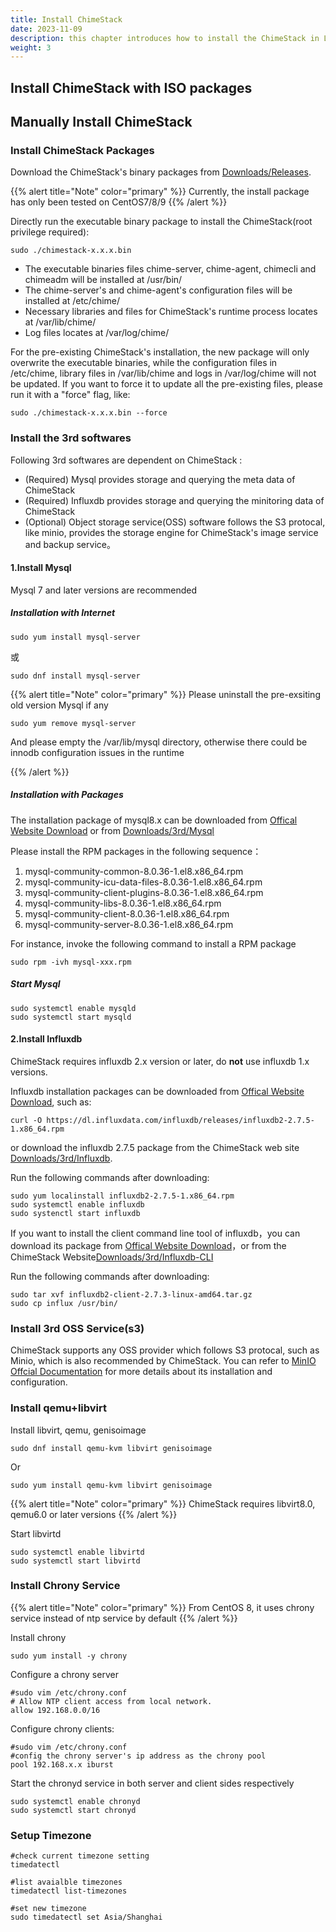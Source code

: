 ```yaml
---
title: Install ChimeStack
date: 2023-11-09
description: this chapter introduces how to install the ChimeStack in Linux 
weight: 3
---
```


## Install ChimeStack with ISO packages

## Manually Install ChimeStack

### Install ChimeStack Packages

Download the ChimeStack's binary packages from [Downloads/Releases](https://chimestack.io/downloads/releases).

{{% alert title="Note" color="primary" %}}
Currently, the install package has only been tested on CentOS7/8/9
{{% /alert %}}

Directly run the executable binary package to install the ChimeStack(root privilege required): 

```
sudo ./chimestack-x.x.x.bin 
```

- The executable binaries files chime-server, chime-agent, chimecli and chimeadm will be installed at /usr/bin/
- The chime-server's and chime-agent's configuration files will be installed at /etc/chime/
- Necessary libraries and files for ChimeStack's runtime process locates at /var/lib/chime/
- Log files locates at /var/log/chime/ 

For the pre-existing ChimeStack's installation, the new package will only overwrite the executable binaries, while the configuration files in /etc/chime, library files in /var/lib/chime and logs in /var/log/chime will not be updated. 
If you want to force it to update all the pre-existing files, please run it with a "force" flag, like:

```
sudo ./chimestack-x.x.x.bin --force 
```

### Install the 3rd softwares

Following 3rd softwares are dependent on ChimeStack : 
- (Required) Mysql provides storage and querying the meta data of ChimeStack
- (Required) Influxdb provides storage and querying the minitoring data of ChimeStack
- (Optional) Object storage service(OSS) software follows the S3 protocal, like minio, provides the storage engine for ChimeStack's image service and backup service。 

#### 1.Install Mysql

Mysql 7 and later versions are recommended

##### Installation with Internet

```
sudo yum install mysql-server 
```
或
```
sudo dnf install mysql-server 
```

{{% alert title="Note" color="primary" %}}
Please uninstall the pre-exsiting old version Mysql if any
```
sudo yum remove mysql-server
```

And please empty the /var/lib/mysql directory, otherwise there could be innodb configuration issues in the runtime

{{% /alert %}}

##### Installation with Packages

The installation package of mysql8.x can be downloaded from [Offical Website Download](https://dev.mysql.com/downloads/mysql/) or from [Downloads/3rd/Mysql](https://chimestack.io/downloads/3rd/mysql)

Please install the RPM packages in the following sequence：
1. mysql-community-common-8.0.36-1.el8.x86_64.rpm
2. mysql-community-icu-data-files-8.0.36-1.el8.x86_64.rpm
3. mysql-community-client-plugins-8.0.36-1.el8.x86_64.rpm
4. mysql-community-libs-8.0.36-1.el8.x86_64.rpm
5. mysql-community-client-8.0.36-1.el8.x86_64.rpm
6. mysql-community-server-8.0.36-1.el8.x86_64.rpm

For instance, invoke the following command to install a RPM package

```
sudo rpm -ivh mysql-xxx.rpm 
```

##### Start Mysql

```
sudo systemctl enable mysqld 
sudo systemctl start mysqld 
```


#### 2.Install Influxdb 

ChimeStack requires influxdb 2.x version or later, do **not** use influxdb 1.x versions.

Influxdb installation packages can be downloaded from [Offical Website Download](https://docs.influxdata.com/influxdb/v2/install/), such as:

```
curl -O https://dl.influxdata.com/influxdb/releases/influxdb2-2.7.5-1.x86_64.rpm
```

or download the influxdb 2.7.5 package from the ChimeStack web site [Downloads/3rd/Influxdb](https://chimestack.io/downloads/3rd/influxdb).

Run the following commands after downloading: 

```
sudo yum localinstall influxdb2-2.7.5-1.x86_64.rpm
sudo systemctl enable influxdb 
sudo systenctl start influxdb
```

If you want to install the client command line tool of influxdb，you can download its package from [Offical Website Download](https://docs.influxdata.com/influxdb/v2/tools/influx-cli/)，or from the ChimeStack Website[Downloads/3rd/Influxdb-CLI](https://chimestack.io/downloads/3rd/influxdb-cli)

Run the following commands after downloading: 

```
sudo tar xvf influxdb2-client-2.7.3-linux-amd64.tar.gz
sudo cp influx /usr/bin/ 
```

### Install 3rd OSS Service(s3)

ChimeStack supports any OSS provider which follows S3 protocal, such as Minio, which is also recommended by ChimeStack. You can refer to [MinIO Offcial Documentation](https://min.io/docs/minio/linux/operations/installation.html) for more details about its installation and configuration.

### Install qemu+libvirt

Install libvirt, qemu, genisoimage

```
sudo dnf install qemu-kvm libvirt genisoimage 
```

Or

```
sudo yum install qemu-kvm libvirt genisoimage 
```

{{% alert title="Note" color="primary" %}}
ChimeStack requires libvirt8.0, qemu6.0 or later versions
{{% /alert %}}

Start libvirtd
```
sudo systemctl enable libvirtd
sudo systemctl start libvirtd
```

### Install Chrony Service

{{% alert title="Note" color="primary" %}}
From CentOS 8, it uses chrony service instead of ntp service by default
{{% /alert %}}

Install chrony 

```
sudo yum install -y chrony
```

Configure a chrony server

```
#sudo vim /etc/chrony.conf 
# Allow NTP client access from local network.
allow 192.168.0.0/16

```

Configure chrony clients:

```
#sudo vim /etc/chrony.conf 
#config the chrony server's ip address as the chrony pool
pool 192.168.x.x iburst
```

Start the chronyd service in both server and client sides respectively 

```
sudo systemctl enable chronyd 
sudo systemctl start chronyd
```

### Setup Timezone

```
#check current timezone setting
timedatectl 

#list avaialble timezones 
timedatectl list-timezones 

#set new timezone 
sudo timedatectl set Asia/Shanghai
```